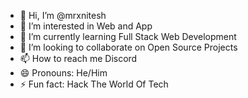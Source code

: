 - 👋 Hi, I’m @mrxnitesh
- 👀 I’m interested in Web and App
- 🌱 I’m currently learning Full Stack Web Development 
- 💞️ I’m looking to collaborate on Open Source Projects
- 📫 How to reach me Discord
- 😄 Pronouns: He/Him
- ⚡ Fun fact: Hack The World Of Tech

<!---
mrxnitesh/mrxnitesh is a ✨ special ✨ repository because its `README.md` (this file) appears on your GitHub profile.
You can click the Preview link to take a look at your changes.
--->
